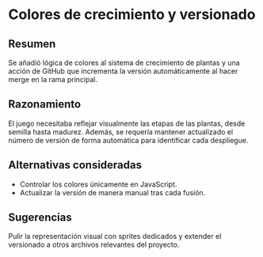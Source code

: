 # Colores de crecimiento y versionado

## Resumen
Se añadió lógica de colores al sistema de crecimiento de plantas y una acción de GitHub que incrementa la versión automáticamente al hacer merge en la rama principal.

## Razonamiento
El juego necesitaba reflejar visualmente las etapas de las plantas, desde semilla hasta madurez. Además, se requería mantener actualizado el número de versión de forma automática para identificar cada despliegue.

## Alternativas consideradas
- Controlar los colores únicamente en JavaScript.
- Actualizar la versión de manera manual tras cada fusión.

## Sugerencias
Pulir la representación visual con sprites dedicados y extender el versionado a otros archivos relevantes del proyecto.
